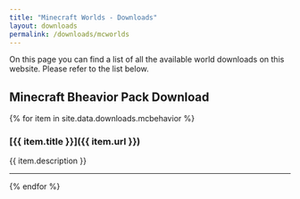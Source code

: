 ```yaml
---
title: "Minecraft Worlds - Downloads"
layout: downloads
permalink: /downloads/mcworlds
---
```


On this page you can find a list of all the available world downloads on this website. Please refer to the list below.

## Minecraft Bheavior Pack Download

{% for item in site.data.downloads.mcbehavior %}

### [{{ item.title }}]({{ item.url }})

{{ item.description }}

****************
{% endfor %}
